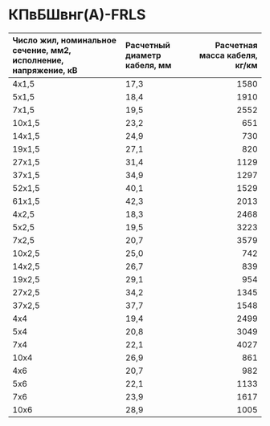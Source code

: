 # КПвБШвнг(А)-FRLS

| Число жил, номинальное сечение, мм2, исполнение, напряжение, кВ   | Расчетный диаметр кабеля, мм   |   Расчетная масса кабеля, кг/км |
|:------------------------------------------------------------------|:-------------------------------|--------------------------------:|
| 4х1,5                                                             | 17,3                           |                            1580 |
| 5х1,5                                                             | 18,4                           |                            1910 |
| 7х1,5                                                             | 19,5                           |                            2552 |
| 10х1,5                                                            | 23,2                           |                             651 |
| 14х1,5                                                            | 24,9                           |                             730 |
| 19х1,5                                                            | 27,1                           |                             820 |
| 27х1,5                                                            | 31,4                           |                            1129 |
| 37х1,5                                                            | 34,9                           |                            1297 |
| 52х1,5                                                            | 40,1                           |                            1529 |
| 61х1,5                                                            | 42,3                           |                            2013 |
| 4х2,5                                                             | 18,3                           |                            2468 |
| 5х2,5                                                             | 19,5                           |                            3223 |
| 7х2,5                                                             | 20,7                           |                            3579 |
| 10х2,5                                                            | 25,0                           |                             742 |
| 14х2,5                                                            | 26,7                           |                             839 |
| 19х2,5                                                            | 29,1                           |                             954 |
| 27х2,5                                                            | 34,2                           |                            1345 |
| 37х2,5                                                            | 37,7                           |                            1548 |
| 4х4                                                               | 19,4                           |                            2499 |
| 5х4                                                               | 20,8                           |                            3049 |
| 7х4                                                               | 22,1                           |                            4027 |
| 10х4                                                              | 26,9                           |                             861 |
| 4х6                                                               | 20,7                           |                             982 |
| 5х6                                                               | 22,1                           |                            1133 |
| 7х6                                                               | 23,9                           |                            1617 |
| 10х6                                                              | 28,9                           |                            1005 |